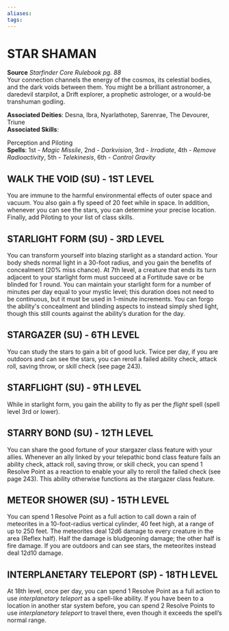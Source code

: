 ```yaml
---
aliases: 
tags: 
---
```

# STAR SHAMAN
**Source** _Starfinder Core Rulebook pg. 88_  
Your connection channels the energy of the cosmos, its celestial bodies, and the dark voids between them. You might be a brilliant astronomer, a daredevil starpilot, a Drift explorer, a prophetic astrologer, or a would-be transhuman godling.

**Associated Deities**: Desna, Ibra, Nyarlathotep, Sarenrae, The Devourer, Triune  
**Associated Skills**:

Perception and Piloting  
**Spells**: 1st - _Magic Missile_, 2nd - _Darkvision_, 3rd - _Irradiate_, 4th - _Remove Radioactivity_, 5th - _Telekinesis_, 6th - _Control Gravity_

## WALK THE VOID (SU) - 1ST LEVEL

You are immune to the harmful environmental effects of outer space and vacuum. You also gain a fly speed of 20 feet while in space. In addition, whenever you can see the stars, you can determine your precise location. Finally, add Piloting to your list of class skills.  

## STARLIGHT FORM (SU) - 3RD LEVEL

You can transform yourself into blazing starlight as a standard action. Your body sheds normal light in a 30-foot radius, and you gain the benefits of concealment (20% miss chance). At 7th level, a creature that ends its turn adjacent to your starlight form must succeed at a Fortitude save or be blinded for 1 round. You can maintain your starlight form for a number of minutes per day equal to your mystic level; this duration does not need to be continuous, but it must be used in 1-minute increments. You can forgo the ability's concealment and blinding aspects to instead simply shed light, though this still counts against the ability’s duration for the day.  

## STARGAZER (SU) - 6TH LEVEL

You can study the stars to gain a bit of good luck. Twice per day, if you are outdoors and can see the stars, you can reroll a failed ability check, attack roll, saving throw, or skill check (see page 243).  

## STARFLIGHT (SU) - 9TH LEVEL

While in starlight form, you gain the ability to fly as per the _flight_ spell (spell level 3rd or lower).  

## STARRY BOND (SU) - 12TH LEVEL

You can share the good fortune of your stargazer class feature with your allies. Whenever an ally linked by your telepathic bond class feature fails an ability check, attack roll, saving throw, or skill check, you can spend 1 Resolve Point as a reaction to enable your ally to reroll the failed check (see page 243). This ability otherwise functions as the stargazer class feature.  

## METEOR SHOWER (SU) - 15TH LEVEL

You can spend 1 Resolve Point as a full action to call down a rain of meteorites in a 10-foot-radius vertical cylinder, 40 feet high, at a range of up to 250 feet. The meteorites deal 12d6 damage to every creature in the area (Reflex half). Half the damage is bludgeoning damage; the other half is fire damage. If you are outdoors and can see stars, the meteorites instead deal 12d10 damage.  

## INTERPLANETARY TELEPORT (SP) - 18TH LEVEL

At 18th level, once per day, you can spend 1 Resolve Point as a full action to use _interplanetary teleport_ as a spell-like ability. If you have been to a location in another star system before, you can spend 2 Resolve Points to use _interplanetary teleport_ to travel there, even though it exceeds the spell’s normal range.